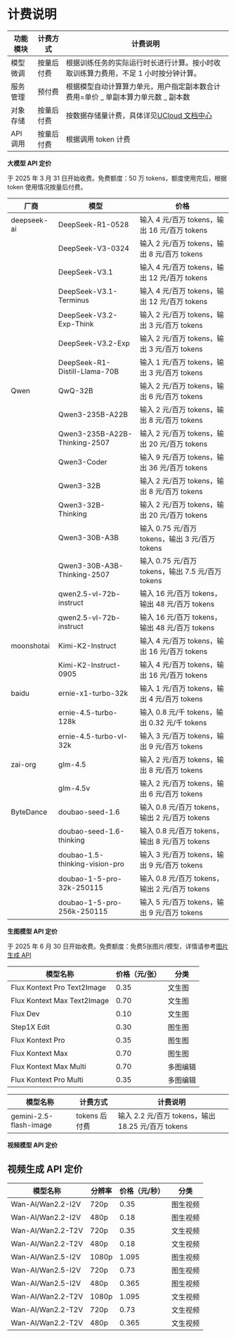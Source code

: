 # **计费说明**

| **功能模块** | **计费方式** | **计费说明**                                                                        |
| ------------ | ------------ | ----------------------------------------------------------------------------------- |
| 模型微调     | 按量后付费   | 根据训练任务的实际运行时长进行计算。按小时收取训练算力费用，不足 1 小时按分钟计算。 |
| 服务管理     | 预付费       | 根据模型自动计算算力单元，用户指定副本数合计费用=单价 _ 单副本算力单元数 _ 副本数   |
| 对象存储     | 按量后付费   | 按数据存储量计费，具体详见[UCloud 文档中心](https://docs.ucloud.cn/ufile/bill/new)  |
| API 调用     | 按量后付费   | 根据调用 token 计费                                                                 |

**大模型 API 定价**

于 2025 年 3 月 31 日开始收费。免费额度：50 万 tokens，额度使用完后，根据 token 使用情况按量后付费。

| 厂商 | 模型 | 价格 |
|------|------|------|
| deepseek-ai | DeepSeek-R1-0528 | 输入 4 元/百万 tokens，输出 16 元/百万 tokens |
|              | DeepSeek-V3-0324 | 输入 2 元/百万 tokens，输出 8 元/百万 tokens |
|              | DeepSeek-V3.1 | 输入 4 元/百万 tokens，输出 12 元/百万 tokens |
|              | DeepSeek-V3.1-Terminus |输入 4 元/百万 tokens，输出 12 元/百万 tokens  |
|              | DeepSeek-V3.2-Exp-Think | 输入 2 元/百万 tokens，输出 3 元/百万 tokens  |
|              | DeepSeek-V3.2-Exp | 输入 2 元/百万 tokens，输出 3 元/百万 tokens  |
|              | DeepSeek-R1-Distill-Llama-70B | 输入 1 元/百万 tokens，输出 3 元/百万 tokens |
| Qwen         | QwQ-32B | 输入 2 元/百万 tokens，输出 6 元/百万 tokens |
|              | Qwen3-235B-A22B | 输入 2 元/百万 tokens，输出 8 元/百万 tokens |
|              |Qwen3-235B-A22B-Thinking-2507 | 输入 2 元/百万 tokens，输出 20 元/百万 tokens |
|              | Qwen3-Coder | 输入 9 元/百万 tokens，输出 36 元/百万 tokens |
|              | Qwen3-32B |输入 2 元/百万 tokens，输出 8 元/百万 tokens  |
|              | Qwen3-32B-Thinking |输入 2 元/百万 tokens，输出 20 元/百万 tokens  |
|              | Qwen3-30B-A3B | 输入 0.75 元/百万 tokens，输出 3 元/百万 tokens |
|              | Qwen3-30B-A3B-Thinking-2507 | 输入 0.75 元/百万 tokens，输出 7.5 元/百万 tokens |
|              | qwen2.5-vl-72b-instruct | 输入 16 元/百万 tokens，输出 48 元/百万 tokens |
|              | qwen2.5-vl-72b-instruct | 输入 16 元/百万 tokens，输出 48 元/百万 tokens |
| moonshotai   | Kimi-K2-Instruct | 输入 4 元/百万 tokens，输出 16 元/百万 tokens |
|              | Kimi-K2-Instruct-0905 |输入 4 元/百万 tokens，输出 16 元/百万 tokens  |
| baidu        | ernie-x1-turbo-32k | 输入 1 元/百万 tokens，输出 4 元/百万 tokens |
|              | ernie-4.5-turbo-128k | 输入 0.8 元/千 tokens，输出 0.32 元/千 tokens |
|              | ernie-4.5-turbo-vl-32k | 输入 3 元/百万 tokens，输出 9 元/百万 tokens |
| zai-org      | glm-4.5 | 输入 2 元/百万 tokens，输出 8 元/百万 tokens |
|              | glm-4.5v | 输入 2 元/百万 tokens，输出 6 元/百万 tokens |
| ByteDance    | doubao-seed-1.6 | 输入 0.8 元/百万 tokens，输出 2 元/百万 tokens |
|              | doubao-seed-1.6-thinking | 输入 0.8 元/百万 tokens，输出 8 元/百万 tokens |
|              | doubao-1.5-thinking-vision-pro | 输入 3 元/百万 tokens，输出 9 元/百万 tokens |
|              | doubao-1-5-pro-32k-250115 |输入 0.8 元/百万 tokens，输出 2 元/百万 tokens  |
|              | doubao-1-5-pro-256k-250115 | 输入 5 元/百万 tokens，输出 9 元/百万 tokens |


**生图模型 API 定价**

于 2025 年 6 月 30 日开始收费。免费额度：免费5张图片/模型，详情请参考[图片生成 API](https://docs.ucloud.cn/modelverse/api_doc/image-generation)

| 模型名称                    | 价格（元/张） | 分类     |
| --------------------------- | ------------- | -------- |
| Flux Kontext Pro Text2Image | 0.35          | 文生图   |
| Flux Kontext Max Text2Image | 0.70          | 文生图   |
| Flux Dev                    | 0.10          | 文生图   |
| Step1X Edit                 | 0.30          | 图生图 |
| Flux Kontext Pro            | 0.35          | 图生图 |
| Flux Kontext Max            | 0.70          | 图生图 |
| Flux Kontext Max Multi      | 0.70          | 多图编辑 |
| Flux Kontext Pro Multi      | 0.35          | 多图编辑 |

| **模型名称**           | **计费方式**  | **计费说明**                                       |
| ---------------------- | ------------- | -------------------------------------------------- |
| gemini-2.5-flash-image | tokens 后付费 | 输入 2.2 元/百万 tokens，输出 18.25 元/百万 tokens |

**视频模型 API 定价**

## 视频生成 API 定价

| 模型名称          | 分辨率 | 价格（元/秒） | 分类     |
| ----------------- | ------ | ------------- | -------- |
| Wan-AI/Wan2.2-I2V | 720p   | 0.35          | 图生视频 |
| Wan-AI/Wan2.2-I2V | 480p   | 0.18          | 图生视频 |
| Wan-AI/Wan2.2-T2V | 720p   | 0.35          | 文生视频 |
| Wan-AI/Wan2.2-T2V | 480p   | 0.18          | 文生视频 |
| Wan-AI/Wan2.5-I2V | 1080p   |1.095          | 图生视频 |
| Wan-AI/Wan2.5-I2V | 720p   | 0.73          | 图生视频 |
| Wan-AI/Wan2.5-I2V | 480p   | 0.365         | 图生视频 |
| Wan-AI/Wan2.2-T2V | 1080p  | 1.095          | 文生视频 |
| Wan-AI/Wan2.2-T2V | 720p   | 0.73          | 文生视频 |
| Wan-AI/Wan2.2-T2V | 480p   | 0.365          | 文生视频 |
